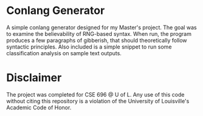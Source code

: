 # Conlang Generator
A simple conlang generator designed for my Master's project. The goal was to examine the believability of RNG-based syntax. When run, the program produces a few paragraphs of gibberish, that should theoretically follow syntactic principles. Also included is a simple snippet to run some classification analysis on sample text outputs.

# Disclaimer
The project was completed for CSE 696 @ U of L. Any use of this code without citing this repository is a violation of the University of Louisville's Academic Code of Honor.
